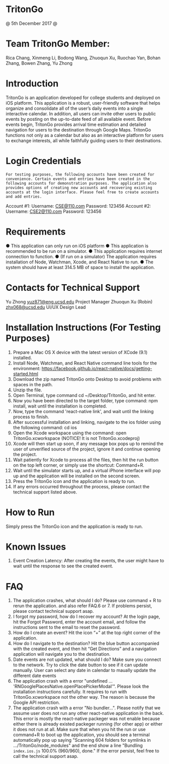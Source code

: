 # TritonGo
@ 5th December 2017 @

# Team TritonGo Member:
Rica Chang, Xinmeng Li, Bodong Wang, Zhuoqun Xu, Ruochao Yan, Bohan Zhang, Bowen Zhang, Yu Zhong

# Introduction
TritonGo is an application developed for college students and deployed on iOS platform. This application is a robust, user-friendly software that helps organize and consolidate all of the user’s daily events into a single interactive calendar. In addition, all users can invite other users to public events by posting on the up-to-date feed of all available event. Before events begin, TritonGo provides arrival time estimation and detailed navigation for users to the destination through Google Maps. TritonGo functions not only as a calendar but also as an interactive platform for users to exchange interests, all while faithfully guiding users to their destinations.

# Login Credentials
	For testing purposes, the following accounts have been created for convenience. Certain events and entries have been created in the following accounts for demonstration purposes. The application also provides options of creating new accounts and recovering existing accounts at the login interface. Please feel free to create accounts and add entries.

Account #1:
Username: CSE@110.com
Password: 123456
Account #2:
Username: CSE2@110.com
Password: 123456



# Requirements
●	This application can only run on iOS platform
●	This application is recommended to be run on a simulator.
●	This application requires internet connection to function.
●	(If run on a simulator) The application requires installation of Node, Watchman, Xcode, and React Native to run.
●	The system should have at least 314.5 MB of space to install the application.

# Contacts for Technical Support
Yu Zhong                            yuz871@eng.ucsd.edu                        Project Manager
Zhuoqun Xu (Robin)                  zhx068@ucsd.edu                            UI/UX Design Lead

# Installation Instructions (For Testing Purposes)
1.	Prepare a Mac OS X device with the latest version of XCode (9.1) installed.
2.	Install Node, Watchman, and React Native command line tools for the environment: https://facebook.github.io/react-native/docs/getting-started.html
3.	Download the zip named TritonGo onto Desktop to avoid problems with spaces in the path.
4.	Unzip the file.
5.	Open Terminal, type command cd ~/Desktop/TritonGo, and hit enter.
6.	Now you have been directed to the target folder, type command: npm install, wait until the installation is completed.
7.	Now, type the command 'react-native link', and wait until the linking process to finish.
8.	After successful installation and linking, navigate to the ios folder using the following command: cd ios
9.	Open the Xcode workspace using the command: open TritonGo.xcworkspace (NOTICE! It is not TritonGo.xcodeproj)
10.	Xcode will then start up soon, if any message box pops up to remind the user of unverified source of the project, ignore it and continue opening the project.
11.	Wait patiently for Xcode to process all the files, then hit the run button on the top left corner, or simply use the shortcut: Command+R.
12.	Wait until the simulator starts up, and a virtual iPhone interface will pop up and the application will be installed on the second screen.
13.	Press the TritonGo icon and the application is ready to run.
14.	If any errors occurred throughout the process, please contact the technical support listed above.

# How to Run
Simply press the TritonGo icon and the application is ready to run.

# Known Issues
1.	Event Creation Latency:
After creating the events, the user might have to wait until the response to see the created event.


# FAQ
1. The application crashes, what should I do?
Please use command + R to rerun the application. and also refer FAQ.6 or 7. If problems persist, please contact technical support asap.
2. I forgot my password, how do I recover my account?
	At the login page, hit the Forgot Password, enter the account email, and follow the instructions sent to the email to reset the password.
3. How do I create an event?
	Hit the icon “+” at the top right corner of the application.
4. How do I navigate to the destination?
	Hit the blue button accompanied with the created event, and then hit “Get Directions” and a navigation application will navigate you to the destination.  
5. Date events are not updated, what should I do?
	Make sure you connect to the network. Try to click the date button to see if it can update manually. User can select any date in calendar to maually update the different date events
6. The application crash with a error "undefined ... 'RNGooglePlacesNative.openPlacePickerModal'".
	Please look the installation instructions carefully. It requires to run with TritonGo.xcworkspace not the other way. The reason is because the Google API restriction.
7. The application crash with a error "No bundler...".
        Please notify that we assume user does not run any other react-native application in the back. This error is mostly the react-native packeger was not enable because either there is already existed packeger running (for other app) or either it does not run at all. Make sure that when you hit the run or use command+R to boot up the application, you should see a terminal automatically pop up saying "Scanning 604 folders for symlinks in .../TritonGo/node_modules" and the end show a line "Bundling `index.ios.js`  100.0% (960/960), done." If the error persist, feel free to call the technical support asap.
